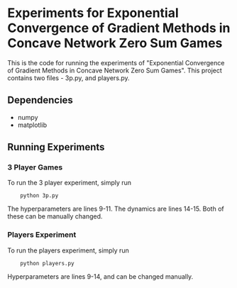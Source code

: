 # Experiments for Exponential Convergence of Gradient Methods in Concave Network Zero Sum Games
This is the code for running the experiments of "Exponential Convergence of Gradient Methods in Concave Network Zero Sum Games". This project contains two files - 3p.py, and players.py.

## Dependencies
* numpy
* matplotlib

## Running Experiments

### 3 Player Games

To run the 3 player experiment, simply run

        python 3p.py

The hyperparameters are lines 9-11. The dynamics are lines 14-15. Both of these can be manually changed.

### Players Experiment

To run the players experiment, simply run

        python players.py

Hyperparameters are lines 9-14, and can be changed manually.

